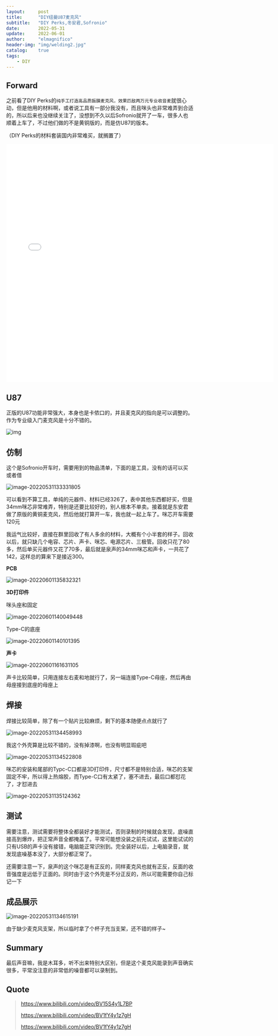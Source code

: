 ```yaml
---
layout:     post
title:      "DIY纽曼U87麦克风"
subtitle:   "DIY Perks,冬安君,Sofronio"
date:       2022-05-31
update:     2022-06-01
author:     "elmagnifico"
header-img: "img/welding2.jpg"
catalog:    true
tags:
    - DIY
---
```


## Forward

之前看了DIY Perks的`纯手工打造高品质振膜麦克风，效果匹敌两万元专业收音麦`就很心动，但是他用的材料啊，或者说工具有一部分我没有，而且咪头也非常难弄到合适的，所以后来也没继续关注了，没想到不久以后Sofronio就开了一车，很多人也顺着上车了，不过他们做的不是黄铜版的，而是仿U87的版本。

（DIY Perks的材料套装国内非常难买，就搁置了）

<iframe src="//player.bilibili.com/player.html?aid=634218486&bvid=BV1zb4y1t7JU&cid=441319242&page=1" scrolling="no" border="0" frameborder="no" framespacing="0" allowfullscreen="true" width="720" height="640"> </iframe>



## U87

正版的U87功能非常强大，本身也是卡侬口的，并且麦克风的指向是可以调整的。作为专业级入门麦克风是十分不错的。

![img](http://img.elmagnifico.tech:9514/static/upload/elmagnifico/202205311308156.jpeg)



## 仿制

这个是Sofronio开车时，需要用到的物品清单，下面的是工具，没有的话可以买或者借

![image-20220531133331805](http://img.elmagnifico.tech:9514/static/upload/elmagnifico/202205311333855.png)

可以看到不算工具，单纯的元器件、材料已经326了，表中其他东西都好买，但是34mm咪芯非常难弄，特别是还要比较好的，别人根本不单卖。接着就是东安君做了原版的黄铜麦克风，然后他就打算开一车，我也就一起上车了。咪芯开车需要120元

我运气比较好，直接在群里回收了有人多余的材料，大概有个小半套的样子。回收以后，就只缺几个电容、芯片、声卡、咪芯、电源芯片、三极管。回收只花了80多，然后单买元器件又花了70多，最后就是泉声的34mm咪芯和声卡，一共花了142，这样总的算来下是接近300。



**PCB**

![image-20220601135832321](http://img.elmagnifico.tech:9514/static/upload/elmagnifico/202206011358743.png)



**3D打印件**

咪头座和固定

![image-20220601140049448](http://img.elmagnifico.tech:9514/static/upload/elmagnifico/202206011400494.png)

Type-C的底座

![image-20220601140101395](http://img.elmagnifico.tech:9514/static/upload/elmagnifico/202206011401421.png)



**声卡**

![image-20220601161631105](http://img.elmagnifico.tech:9514/static/upload/elmagnifico/202206011616206.png)

声卡比较简单，只用连接左右麦和地就行了，另一端连接Type-C母座，然后再由母座接到底座的母座上



## 焊接

焊接比较简单，除了有一个贴片比较麻烦，剩下的基本随便点点就行了

![image-20220531134458993](http://img.elmagnifico.tech:9514/static/upload/elmagnifico/202205311344156.png)



我这个外壳算是比较不错的，没有掉漆啊，也没有明显瑕疵吧

![image-20220531134522808](http://img.elmagnifico.tech:9514/static/upload/elmagnifico/202205311345949.png)



咪芯的安装和尾部的Typc-C口都是3D打印件，尺寸都不是特别合适，咪芯的支架固定不牢，所以得上热熔胶，而Type-C口有太紧了，塞不进去，最后口都怼花了，才怼进去

![image-20220531135124362](http://img.elmagnifico.tech:9514/static/upload/elmagnifico/202205311351468.png)



## 测试

需要注意，测试需要将整体全都装好才能测试，否则录制的时候就会发现，底噪直接高到爆炸，把正常声音全都掩盖了。平常可能想没装之前先试试，这里能试试的只有USB的声卡没有接错，电脑能正常识别到。完全装好以后，上电脑录音，就发现底噪基本没了，大部分都正常了。



还需要注意一下，泉声的这个咪芯是有正反的，同样麦克风也就有正反，反面的收音强度是远低于正面的。同时由于这个外壳是不分正反的，所以可能需要你自己标记一下



## 成品展示

![image-20220531134615191](http://img.elmagnifico.tech:9514/static/upload/elmagnifico/202205311346378.png)

由于缺少麦克风支架，所以临时拿了个杯子充当支架，还不错的样子~



## Summary

最后声音嘛，我是木耳多，听不出来特别大区别，但是这个麦克风能录到声音确实很多，平常没注意的非常低的噪音都可以录制到。



## Quote

> https://www.bilibili.com/video/BV15S4y1L7BP
>
> https://www.bilibili.com/video/BV1fY4y1z7gH
>
> https://www.bilibili.com/video/BV1fY4y1z7gH

